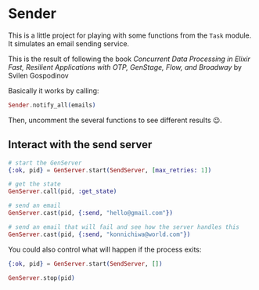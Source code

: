 # Sender

This is a little project for playing with some functions from the `Task` module. It simulates an email sending service.

This is the result of following the book _Concurrent Data Processing in Elixir Fast, Resilient Applications with OTP, GenStage, Flow, and Broadway_ by Svilen Gospodinov

Basically it works by calling:

```Elixir
Sender.notify_all(emails)
```

Then, uncomment the several functions to see different results 😉.

## Interact with the send server

```Elixir
# start the GenServer
{:ok, pid} = GenServer.start(SendServer, [max_retries: 1])

# get the state
GenServer.call(pid, :get_state)

# send an email
GenServer.cast(pid, {:send, "hello@gmail.com"})

# send an email that will fail and see how the server handles this
GenServer.cast(pid, {:send, "konnichiwa@world.com"})
```

You could also control what will happen if the process exits:

```Elixir
{:ok, pid} = GenServer.start(SendServer, [])

GenServer.stop(pid)
```

